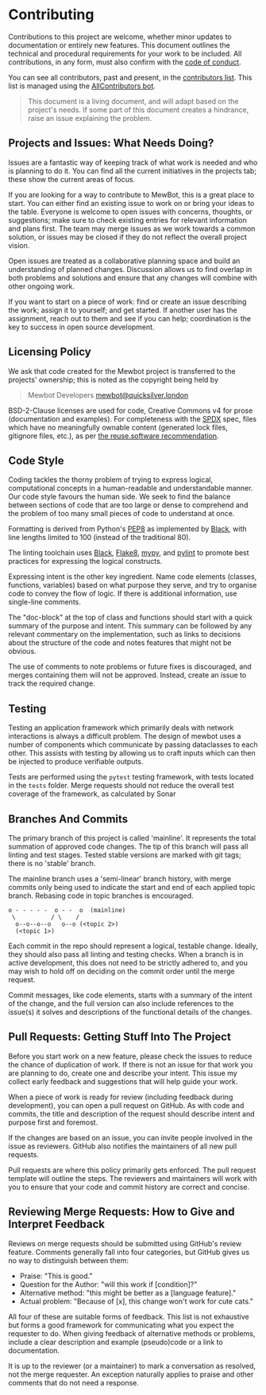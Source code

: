 <!--
SPDX-FileCopyrightText: 2021 - 2023 Mewbot Developers <mewbot@quicksilver.london>

SPDX-License-Identifier: CC-BY-4.0
-->

# Contributing

Contributions to this project are welcome, whether minor updates to documentation or entirely new features.
This document outlines the technical and procedural requirements for your work to be included.
All contributions, in any form, must also confirm with the [code of conduct](CODE_OF_CONDUCT.md).

You can see all contributors, past and present, in the [contributors list](CONTRIBUTING.md).
This list is managed using the [AllContributors bot](https://allcontributors.org/docs/en/bot/overview).

> This document is a living document, and will adapt based on the project's needs.
> If some part of this document creates a hindrance, raise an issue explaining the problem.

<!-- This section is pending the modularisation work in issue #13

## Scope: What Lives in this Repository?

MewBot's core provides simple interfaces for developing bot components and a system for loading and running them.
It attempts to do so with a minimum of third party dependencies.
Changes and additions here look to improve the framework of MewBot for developers and runners.

Adding new core functionality that requires additional dependencies needs special consideration,
as it increases both the security footprint and compatibility issues within the project.

When building new components, whether they are input/output modules or utilities for use in behaviours,
consider if they could be a stand-alone repository and package.
The MewBot team is happy to help set up these repositories in the GitHub group.
-->

## Projects and Issues: What Needs Doing?

Issues are a fantastic way of keeping track of what work is needed and who is planning to do it.
You can find all the current initiatives in the projects tab; these show the current areas of focus.

If you are looking for a way to contribute to MewBot, this is a great place to start.
You can either find an existing issue to work on or bring your ideas to the table.
Everyone is welcome to open issues with concerns, thoughts, or suggestions;
make sure to check existing entries for relevant information and plans first.
The team may merge issues as we work towards a common solution, or issues may be closed
if they do not reflect the overall project vision.

Open issues are treated as a collaborative planning space and build an understanding of planned changes.
Discussion allows us to find overlap in both problems and solutions and ensure that any
changes will combine with other ongoing work.

If you want to start on a piece of work:
  find or create an issue describing the work;
  assign it to yourself; and get started.
If another user has the assignment, reach out to them and see if you can help;
coordination is the key to success in open source development.

## Licensing Policy

We ask that code created for the Mewbot project is transferred to the projects'
ownership; this is noted as the copyright being held by
> Mewbot Developers <mewbot@quicksilver.london>

BSD-2-Clause licenses are used for code, Creative Commons v4 for prose (documentation
and examples). 
For completeness with the [SPDX](https://spdx.dev/) spec, files which have no meaningfully ownable content (generated lock files, gitignore files, etc.),
as per [the reuse.software recommendation](https://reuse.software/faq/#uncopyrightable).

## Code Style

Coding tackles the thorny problem of trying to express logical, computational concepts in a
human-readable and understandable manner. 
Our code style favours the human side.
We seek to find the balance between sections of code that are too large or dense to
comprehend and the problem of too many small pieces of code to understand at once.

Formatting is derived from Python's [PEP8](https://peps.python.org/pep-0008/) as implemented by
[Black](https://pypi.org/project/black/), with line lengths limited to 100 (instead of the traditional 80).

The linting toolchain uses
[Black](https://pypi.org/project/black/),
[Flake8](https://flake8.pycqa.org/en/latest/),
[mypy](http://www.mypy-lang.org/), and
[pylint](https://pylint.pycqa.org/en/latest/)
to promote best practices for expressing the logical constructs.

Expressing intent is the other key ingredient.
Name code elements (classes, functions, variables) based on what purpose they serve,
and try to organise code to convey the flow of logic.
If there is additional information, use single-line comments.

The "doc-block" at the top of class and functions should start with a quick summary of the purpose and intent.
This summary can be followed by any relevant commentary on the implementation,
such as links to decisions about the structure of the code and notes features that might not be obvious.

The use of comments to note problems or future fixes is discouraged, and merges containing them will not be approved.
Instead, create an issue to track the required change.

## Testing

Testing an application framework which primarily deals with network interactions is always a difficult problem.
The design of mewbot uses a number of components which communicate by passing dataclasses to each other.
This assists with testing by allowing us to craft inputs which can then be injected to produce verifiable outputs.

Tests are performed using the `pytest` testing framework, with tests located in the `tests` folder.
Merge requests should not reduce the overall test coverage of the framework, as calculated by Sonar

## Branches And Commits

The primary branch of this project is called 'mainline'.
It represents the total summation of approved code changes.
The tip of this branch will pass all linting and test stages.
Tested stable versions are marked with git tags; there is no 'stable' branch.

The mainline branch uses a 'semi-linear' branch history, with merge commits only being
used to indicate the start and end of each applied topic branch.
Rebasing code in topic branches is encouraged.

```shell
o - - - - -  o - -  o  (mainline)
 \          / \    /
  o--o--o--o   o--o (<topic 2>)
  (<topic 1>)
```

Each commit in the repo should represent a logical, testable change.
Ideally, they should also pass all linting and testing checks.
When a branch is in active development, this does not need to be strictly adhered to,
and you may wish to hold off on deciding on the commit order until the merge request.

Commit messages, like code elements, starts with a summary of the intent of the change,
and the full version can also include references to the issue(s) it solves and descriptions
of the functional details of the changes.

## Pull Requests: Getting Stuff Into The Project

Before you start work on a new feature, please check the issues to reduce the chance of
duplication of work. If there is not an issue for that work you are planning to do,
create one and describe your intent.
This issue my collect early feedback and suggestions that will help guide your work.

When a piece of work is ready for review (including feedback during development),
you can open a pull request on GitHub. As with code and commits,
the title and description of the request should describe intent and purpose first and foremost.

If the changes are based on an issue, you can invite people involved in the issue as reviewers.
GitHub also notifies the maintainers of all new pull requests.

Pull requests are where this policy primarily gets enforced.
The pull request template will outline the steps.
The reviewers and maintainers will work with you to ensure that your code and commit history are correct and concise.

## Reviewing Merge Requests: How to Give and Interpret Feedback

Reviews on merge requests should be submitted using GitHub's review feature.
Comments generally fall into four categories, but GitHub gives us no way to distinguish between them:
 - Praise: "This is good."
 - Question for the Author: "will this work if [condition]?"
 - Alternative method: "this might be better as a [language feature]."
 - Actual problem: "Because of [x], this change won't work for cute cats."

All four of these are suitable forms of feedback.
This list is not exhaustive but forms a good framework for communicating what you expect the requester to do.
When giving feedback of alternative methods or problems, include a clear description and example (pseudo)code or a link to documentation.

It is up to the reviewer (or a maintainer) to mark a conversation as resolved, not the merge requester.
An exception naturally applies to praise and other comments that do not need a response.

